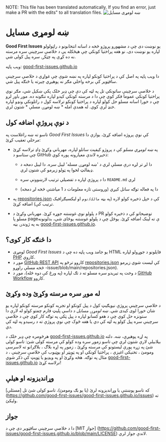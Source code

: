NOTE: This file has been translated automatically. If you find an error, just make a PR with the edits" to all translation files.
![ښه لومړی مسایل](../assets/github/social-preview.png)

# ښه لومړی مسایل

**Good First Issues** یو نوښت دی چې د مشهورو پروژو څخه د اسانه انتخابونو د راټولولو لپاره یو نوښت دی، نو هغه پراختیا کونکي چې هیڅکله یې د خلاصې سرچینې سره مرسته نه ده کړې په چټکۍ سره پیل کولی شي.

ویب پاڼه: [good-first-issues.github.io](https://good-first-issues.github.io)

دا ویب پاڼه په اصل کې د پراختیا کونکو لپاره په نښه شوې چې غواړي د خلاصې سرچینې سافټویر کې برخه واخلي مګر نه پوهیږي چیرته یا څنګه پیل شي.

د خلاصې سرچینې ساتونکي تل په لټه کې دي چې ډیر خلک پکې ښکیل شي، مګر نوي پراختیا کونکي عموما فکر کوي چې دا د مرسته کونکي کیدو لپاره ننګونه ده. موږ باور لرو چې د خورا اسانه مسلو حل کولو لپاره د پراختیا کونکو ترلاسه کول د راتلونکي ونډو لپاره خنډ لرې کوي. له همدې امله * ښه لومړۍ مسلې * شتون لري.

## د نوې پروژې اضافه کول

تاسو ته ښه راغلاست په *Good First Issues* کې نوې پروژه اضافه کړئ، یوازې دا مرحلې تعقیب کړئ:

- په *ښه لومړي مسلو* کې د پروژو کیفیت ساتلو لپاره، مهرباني وکړئ ډاډ ترلاسه کړئ چې ستاسو د GitHub ذخیره لاندې معیارونه پوره کوي:

     - دا لږ تر لږه درې مسلې لري د 'ښه لومړۍ مسله' لیبل سره. دا لیبل دمخه د ډیفالټ لخوا په ټولو زیرمو کې شتون لري.

     - دا د پروژې لپاره د تفصيلي ترتیب لارښوونې سره `README.md` لري

     - دا په فعاله توګه ساتل کیږي (وروستی تازه معلومات د 1 میاشتې څخه لږ دمخه)

- په [repositories.json](https://github.com/gomzyakov/good-first-issue/blob/main/repositories.json) کې د خپل ذخیره کولو لاره (په بڼه `مالک/نوم` او لیکسيګرافیک ترتیب کې) اضافه کړئ.

- د پلولو نوې غوښتنه جوړه کړئ. مهرباني وکړئ د PR توضیحاتو کې د ذخیره کولو مسلو پا pageې ته لینک اضافه کړئ. یوځل چې د پلولو غوښتنه یوځای شي، بدلونونه به په ژوندۍ بڼه [good-first-issues.github.io](https://good-first-issues.github.io).

## دا څنګه کار کوی؟

- لومړی *Good First Issues* یو جامد ویب پاڼه ده چې د HTML فایلونو د جوړولو لپاره [PHP](https://www.php.net) کاروي.
- موږ د [GitHub REST API](https://docs.github.com/en/rest) کاروو ترڅو په [repositories.json](https://github.com/gomzyakov/good-first) کې لیست شوي زیرمو څخه مسلې راوړو -issue/blob/main/repositories.json).
- د وخت په تیریدو سره مسلو ته د تګ لپاره (په ورځ کې دوه ځله)، موږ د [GitHub Workflow](https://docs.github.com/en/actions/using-workflows) کاروو.

## له موږ سره مرسته وکړئ وده وکړئ

د خلاصې سرچینې پروژې نیویګیټ کول د پیل کونکو او تجربه کونکو مرسته کونکو لپاره یو شان خورا لوی کیدی شي. *ښه لومړۍ مسایل* د داسې پلیټ فارم چمتو کولو له لارې دا ستونزه حل کوي چې د هغو کسانو لپاره د پیل ټکي په توګه کار کوي چې د خلاصې سرچینې سره پیل کولو په لټه کې دي یا هغه څوک چې نوې پروژې ته د رسیدو په لټه کې دي.

هرڅومره چې ډیر خلک د [good-first-issues.github.io](https://good-first-issues.github.io) په اړه پوهیږي، ښه. دلته بیلابیلې لارې شتون لري چې تاسو زموږ سره وده کولو کې مرسته کولی شئ: تاسو کولی شئ په زړه پورې لیستونو کې مرسته وکړئ ، زموږ په اړه بلاګ ، بلاګرانو ته لاسرسی ومومئ ، تخنیکي اغیزې ، پراختیا کونکي او په ټویټر او یوټیوب کې خلاصې سرچینې ، د مثال په توګه. هڅه وکړئ او په ویډیو یا ټویټ کې ذکر شوي [good-first-issues.github.io](https://good-first-issues.github.io) ترلاسه کړئ!

## وړاندیزونه او هیلې

که تاسو پوښتنې یا وړاندیزونه لرئ (یا یو بګ ومومئ)، تاسو کولی شئ تل [مسئلې] (https://github.com/good-first-issues/good-first-issues.github.io/issues) ته ولیکئ.

## جواز

دا د خلاصې سرچینې سافټویر دی چې د [MIT جواز] (https://github.com/good-first-issues/good-first-issues.github.io/blob/main/LICENSE) لاندې جواز لري.
